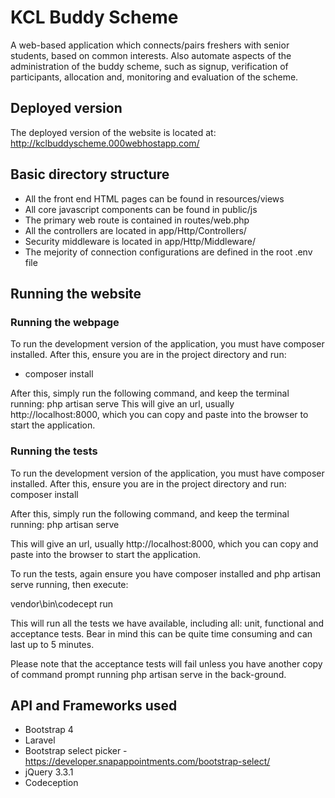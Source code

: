 # KCL Buddy Scheme

A web-based application which connects/pairs freshers with senior students, based on common interests. Also automate aspects of the administration of the buddy scheme, such as signup, verification of participants, allocation and, monitoring and evaluation of the scheme.

## Deployed version

The deployed version of the website is located at: http://kclbuddyscheme.000webhostapp.com/

## Basic directory structure
* All the front end HTML pages can be found in resources/views
* All core javascript components can be found in public/js
* The primary web route is contained in routes/web.php
* All the controllers are located in app/Http/Controllers/
* Security middleware is located in app/Http/Middleware/
* The mejority of connection configurations are defined in the root .env file

## Running the website

### Running the webpage
To run the development version of the application, you must have composer installed. After this, ensure you are in the project directory and run:

* composer install

After this, simply run the following command, and keep the terminal running: php artisan serve
This will give an url, usually http://localhost:8000, which you can copy and paste into the browser to start the application.



### Running the tests
To run the development version of the application, you must have composer installed. After this, ensure you are in the project directory and run: composer install
 
After this, simply run the following command, and keep the terminal running: php artisan serve
 
This will give an url, usually http://localhost:8000, which you can copy and paste into the browser to start the application.
 
To run the tests, again ensure you have composer installed and php artisan serve running, then execute:
 
vendor\bin\codecept run
 
This will run all the tests we have available, including all: unit, functional and acceptance tests. Bear in mind this can be quite time consuming and can last up to 5 minutes.

Please note that the acceptance tests will fail unless you have another copy of command prompt running php artisan serve in the back-ground.

## API and Frameworks used
* Bootstrap 4
* Laravel
* Bootstrap select picker - https://developer.snapappointments.com/bootstrap-select/
* jQuery 3.3.1
* Codeception
